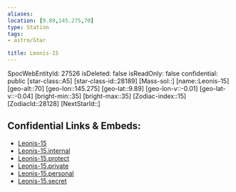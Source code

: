 ```yaml
---
aliases: 
location: [9.89,145.275,70]
type: Station
tags:
- astro/Star

title: Leonis-15
---
```

SpocWebEntityId: 27526
isDeleted: false
isReadOnly: false
confidential: public
[star-class::A5]
[star-class-id::28189]
[Mass-sol::]
[name::Leonis-15]
[geo-alt::70]
[geo-lon::145.275]
[geo-lat::9.89]
[geo-lon-v::-0.01]
[geo-lat-v::-0.04]
[bright-min::35]
[bright-max::35]
[Zodiac-index::15]
[ZodiacId::28128]
[NextStarId::]



## Confidential Links & Embeds: 
- [Leonis-15](../../../_public/astro/Star/Leonis-15.md) 
- [Leonis-15.internal](../../../_internal/astro/Star/Leonis-15.internal.md) 
- [Leonis-15.protect](../../../_protect/astro/Star/Leonis-15.protect.md) 
- [Leonis-15.private](../../../_private/astro/Star/Leonis-15.private.md) 
- [Leonis-15.personal](../../../_personal/astro/Star/Leonis-15.personal.md) 
- [Leonis-15.secret](../../../_secret/astro/Star/Leonis-15.secret.md)

